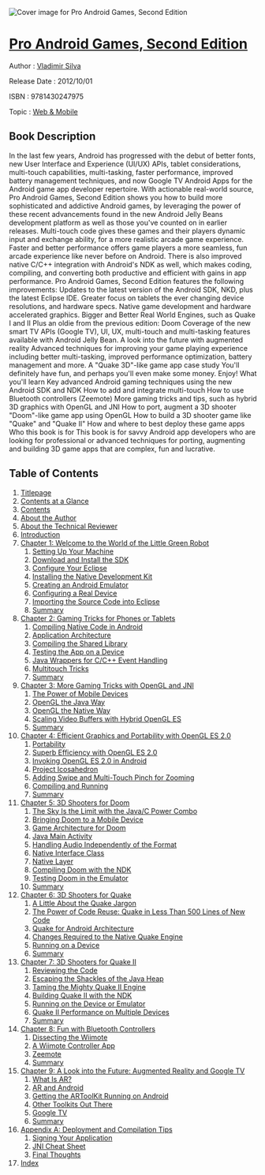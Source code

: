 ![Cover image for Pro Android Games, Second Edition](https://imgdetail.ebookreading.net/cover/cover/web_mobile/EB9781430247975.jpg)

[Pro Android Games, Second Edition](https://ebookreading.net/view/book/Pro+Android+Games%2C+Second+Edition-EB9781430247975_1.html "Pro Android Games, Second Edition")
====================================================================================================================

Author : [Vladimir Silva](https://ebookreading.net/search/author/Vladimir+Silva)

Release Date : 2012/10/01

ISBN : 9781430247975

Topic : [Web & Mobile](https://ebookreading.net/search/category/web-mobile)

Book Description
-----------------

In the last few years, Android has progressed with the debut of better fonts, new User Interface and Experience (UI/UX) APIs, tablet considerations, multi-touch capabilities, multi-tasking, faster performance, improved battery management techniques, and now Google TV Android Apps for the Android game app developer repertoire.
With actionable real-world source, Pro Android Games, Second Edition shows you how to build more sophisticated and addictive Android games, by leveraging the power of these recent advancements found in the new Android Jelly Beans development platform as well as those you've counted on in earlier releases. Multi-touch code gives these games and their players dynamic input and exchange ability, for a more realistic arcade game experience. Faster and better performance offers game players a more seamless, fun arcade experience like never before on Android. There is also improved native C/C++ integration with Android's NDK as well, which makes coding, compiling, and converting both productive and efficient with gains in app performance.
Pro Android Games, Second Edition features the following improvements:
Updates to the latest version of the Android SDK, NKD, plus the latest Eclipse IDE.
Greater focus on tablets the ever changing device resolutions, and hardware specs.
Native game development and hardware accelerated graphics.
Bigger and Better Real World Engines, such as Quake I and II Plus an oldie from the previous edition: Doom
Coverage of the new smart TV APIs (Google TV), UI, UX, multi-touch and multi-tasking features available with Android Jelly Bean.
A look into the future with augmented reality
Advanced techniques for improving your game playing experience including better multi-tasking, improved performance optimization, battery management and more.
A "Quake 3D"-like game app case study
You'll definitely have fun, and perhaps you'll even make some money. Enjoy!
What you'll learn
Key advanced Android gaming techniques using the new Android SDK and NDK
How to add and integrate multi-touch
How to use Bluetooth controllers (Zeemote)
More gaming tricks and tips, such as hybrid 3D graphics with OpenGL and JNI
How to port, augment a 3D shooter "Doom"-like game app using OpenGL
How to build a 3D shooter game like "Quake" and "Quake II"
How and where to best deploy these game apps
Who this book is for
This book is for savvy Android app developers who are looking for professional or advanced techniques for porting, augmenting and building 3D game apps that are complex, fun and lucrative.
              
Table of Contents
-----------------

1. [Titlepage](https://ebookreading.net/view/book/Pro+Android+Games%2C+Second+Edition-EB9781430247975_2.html)
1. [Contents at a Glance](https://ebookreading.net/view/book/Pro+Android+Games%2C+Second+Edition-EB9781430247975_4.html#contents_at_a_glanc)
1. [Contents](https://ebookreading.net/view/book/Pro+Android+Games%2C+Second+Edition-EB9781430247975_5.html#contents)
1. [About the Author](https://ebookreading.net/view/book/Pro+Android+Games%2C+Second+Edition-EB9781430247975_6.html#about_the_author)
1. [About the Technical Reviewer](https://ebookreading.net/view/book/Pro+Android+Games%2C+Second+Edition-EB9781430247975_7.html#about_the_technical)
1. [Introduction](https://ebookreading.net/view/book/Pro+Android+Games%2C+Second+Edition-EB9781430247975_8.html#introduction)
1. [Chapter 1: Welcome to the World of the Little Green Robot](https://ebookreading.net/view/book/Pro+Android+Games%2C+Second+Edition-EB9781430247975_9.html#ch1)
    1. [Setting Up Your Machine](https://ebookreading.net/view/book/Pro+Android+Games%2C+Second+Edition-EB9781430247975_9.html#s001-9)
    1. [Download and Install the SDK](https://ebookreading.net/view/book/Pro+Android+Games%2C+Second+Edition-EB9781430247975_9.html#s001-10)
    1. [Configure Your Eclipse](https://ebookreading.net/view/book/Pro+Android+Games%2C+Second+Edition-EB9781430247975_9.html#s001-11)
    1. [Installing the Native Development Kit](https://ebookreading.net/view/book/Pro+Android+Games%2C+Second+Edition-EB9781430247975_9.html#s001-12)
    1. [Creating an Android Emulator](https://ebookreading.net/view/book/Pro+Android+Games%2C+Second+Edition-EB9781430247975_9.html#s001-15)
    1. [Configuring a Real Device](https://ebookreading.net/view/book/Pro+Android+Games%2C+Second+Edition-EB9781430247975_9.html#s001-18)
    1. [Importing the Source Code into Eclipse](https://ebookreading.net/view/book/Pro+Android+Games%2C+Second+Edition-EB9781430247975_9.html#s001-19)
    1. [Summary](https://ebookreading.net/view/book/Pro+Android+Games%2C+Second+Edition-EB9781430247975_9.html#s001-20)
1. [Chapter 2: Gaming Tricks for Phones or Tablets](https://ebookreading.net/view/book/Pro+Android+Games%2C+Second+Edition-EB9781430247975_10.html#ch2)
    1. [Compiling Native Code in Android](https://ebookreading.net/view/book/Pro+Android+Games%2C+Second+Edition-EB9781430247975_10.html#s001-21)
    1. [Application Architecture](https://ebookreading.net/view/book/Pro+Android+Games%2C+Second+Edition-EB9781430247975_10.html#s001-23)
    1. [Compiling the Shared Library](https://ebookreading.net/view/book/Pro+Android+Games%2C+Second+Edition-EB9781430247975_10.html#s001-24)
    1. [Testing the App on a Device](https://ebookreading.net/view/book/Pro+Android+Games%2C+Second+Edition-EB9781430247975_10.html#s001-25)
    1. [Java Wrappers for C/C++ Event Handling](https://ebookreading.net/view/book/Pro+Android+Games%2C+Second+Edition-EB9781430247975_10.html#s001-26)
    1. [Multitouch Tricks](https://ebookreading.net/view/book/Pro+Android+Games%2C+Second+Edition-EB9781430247975_10.html#s001-29)
    1. [Summary](https://ebookreading.net/view/book/Pro+Android+Games%2C+Second+Edition-EB9781430247975_10.html#s001-33)
1. [Chapter 3: More Gaming Tricks with OpenGL and JNI](https://ebookreading.net/view/book/Pro+Android+Games%2C+Second+Edition-EB9781430247975_11.html#ch3)
    1. [The Power of Mobile Devices](https://ebookreading.net/view/book/Pro+Android+Games%2C+Second+Edition-EB9781430247975_11.html#s001-34)
    1. [OpenGL the Java Way](https://ebookreading.net/view/book/Pro+Android+Games%2C+Second+Edition-EB9781430247975_11.html#s001-35)
    1. [OpenGL the Native Way](https://ebookreading.net/view/book/Pro+Android+Games%2C+Second+Edition-EB9781430247975_11.html#s001-42)
    1. [Scaling Video Buffers with Hybrid OpenGL ES](https://ebookreading.net/view/book/Pro+Android+Games%2C+Second+Edition-EB9781430247975_11.html#s001-49)
    1. [Summary](https://ebookreading.net/view/book/Pro+Android+Games%2C+Second+Edition-EB9781430247975_11.html#s001-54)
1. [Chapter 4: Efficient Graphics and Portability with OpenGL ES 2.0](https://ebookreading.net/view/book/Pro+Android+Games%2C+Second+Edition-EB9781430247975_12.html#ch4)
    1. [Portability](https://ebookreading.net/view/book/Pro+Android+Games%2C+Second+Edition-EB9781430247975_12.html#s001-55)
    1. [Superb Efficiency with OpenGL ES 2.0](https://ebookreading.net/view/book/Pro+Android+Games%2C+Second+Edition-EB9781430247975_12.html#s001-60)
    1. [Invoking OpenGL ES 2.0 in Android](https://ebookreading.net/view/book/Pro+Android+Games%2C+Second+Edition-EB9781430247975_12.html#s001-64)
    1. [Project Icosahedron](https://ebookreading.net/view/book/Pro+Android+Games%2C+Second+Edition-EB9781430247975_12.html#s001-65)
    1. [Adding Swipe and Multi-Touch Pinch for Zooming ](https://ebookreading.net/view/book/Pro+Android+Games%2C+Second+Edition-EB9781430247975_12.html#s001-69)
    1. [Compiling and Running](https://ebookreading.net/view/book/Pro+Android+Games%2C+Second+Edition-EB9781430247975_12.html#s001-70)
    1. [Summary](https://ebookreading.net/view/book/Pro+Android+Games%2C+Second+Edition-EB9781430247975_12.html#s001-71)
1. [Chapter 5: 3D Shooters for Doom](https://ebookreading.net/view/book/Pro+Android+Games%2C+Second+Edition-EB9781430247975_13.html#ch5)
    1. [The Sky Is the Limit with the Java/C Power Combo](https://ebookreading.net/view/book/Pro+Android+Games%2C+Second+Edition-EB9781430247975_13.html#s001-72)
    1. [Bringing Doom to a Mobile Device](https://ebookreading.net/view/book/Pro+Android+Games%2C+Second+Edition-EB9781430247975_13.html#s001-73)
    1. [Game Architecture for Doom](https://ebookreading.net/view/book/Pro+Android+Games%2C+Second+Edition-EB9781430247975_13.html#s001-74)
    1. [Java Main Activity](https://ebookreading.net/view/book/Pro+Android+Games%2C+Second+Edition-EB9781430247975_13.html#s001-75)
    1. [Handling Audio Independently of the Format](https://ebookreading.net/view/book/Pro+Android+Games%2C+Second+Edition-EB9781430247975_13.html#s001-82)
    1. [Native Interface Class](https://ebookreading.net/view/book/Pro+Android+Games%2C+Second+Edition-EB9781430247975_13.html#s001-83)
    1. [Native Layer](https://ebookreading.net/view/book/Pro+Android+Games%2C+Second+Edition-EB9781430247975_13.html#s001-87)
    1. [Compiling Doom with the NDK](https://ebookreading.net/view/book/Pro+Android+Games%2C+Second+Edition-EB9781430247975_13.html#s001-90)
    1. [Testing Doom in the Emulator](https://ebookreading.net/view/book/Pro+Android+Games%2C+Second+Edition-EB9781430247975_13.html#s001-91)
    1. [Summary](https://ebookreading.net/view/book/Pro+Android+Games%2C+Second+Edition-EB9781430247975_13.html#s001-92)
1. [Chapter 6: 3D Shooters for Quake](https://ebookreading.net/view/book/Pro+Android+Games%2C+Second+Edition-EB9781430247975_14.html#ch6)
    1. [A Little About the Quake Jargon](https://ebookreading.net/view/book/Pro+Android+Games%2C+Second+Edition-EB9781430247975_14.html#s001-93)
    1. [The Power of Code Reuse: Quake in Less Than 500 Lines of New Code](https://ebookreading.net/view/book/Pro+Android+Games%2C+Second+Edition-EB9781430247975_14.html#s001-94)
    1. [Quake for Android Architecture](https://ebookreading.net/view/book/Pro+Android+Games%2C+Second+Edition-EB9781430247975_14.html#s001-98)
    1. [Changes Required to the Native Quake Engine](https://ebookreading.net/view/book/Pro+Android+Games%2C+Second+Edition-EB9781430247975_14.html#s001-104)
    1. [Running on a Device](https://ebookreading.net/view/book/Pro+Android+Games%2C+Second+Edition-EB9781430247975_14.html#s001-110)
    1. [Summary](https://ebookreading.net/view/book/Pro+Android+Games%2C+Second+Edition-EB9781430247975_14.html#s001-111)
1. [Chapter 7: 3D Shooters for Quake II](https://ebookreading.net/view/book/Pro+Android+Games%2C+Second+Edition-EB9781430247975_15.html#ch7)
    1. [Reviewing the Code](https://ebookreading.net/view/book/Pro+Android+Games%2C+Second+Edition-EB9781430247975_15.html#s001-112)
    1. [Escaping the Shackles of the Java Heap](https://ebookreading.net/view/book/Pro+Android+Games%2C+Second+Edition-EB9781430247975_15.html#s001-113)
    1. [Taming the Mighty Quake II Engine](https://ebookreading.net/view/book/Pro+Android+Games%2C+Second+Edition-EB9781430247975_15.html#s001-114)
    1. [Building Quake II with the NDK](https://ebookreading.net/view/book/Pro+Android+Games%2C+Second+Edition-EB9781430247975_15.html#s001-119)
    1. [Running on the Device or Emulator](https://ebookreading.net/view/book/Pro+Android+Games%2C+Second+Edition-EB9781430247975_15.html#s001-120)
    1. [Quake II Performance on Multiple Devices](https://ebookreading.net/view/book/Pro+Android+Games%2C+Second+Edition-EB9781430247975_15.html#s001-121)
    1. [Summary](https://ebookreading.net/view/book/Pro+Android+Games%2C+Second+Edition-EB9781430247975_15.html#s001-122)
1. [Chapter 8: Fun with Bluetooth Controllers](https://ebookreading.net/view/book/Pro+Android+Games%2C+Second+Edition-EB9781430247975_16.html#ch8)
    1. [Dissecting the Wiimote ](https://ebookreading.net/view/book/Pro+Android+Games%2C+Second+Edition-EB9781430247975_16.html#s001-123)
    1. [A Wiimote Controller App](https://ebookreading.net/view/book/Pro+Android+Games%2C+Second+Edition-EB9781430247975_16.html#s001-127)
    1. [Zeemote](https://ebookreading.net/view/book/Pro+Android+Games%2C+Second+Edition-EB9781430247975_16.html#s001-132)
    1. [Summary](https://ebookreading.net/view/book/Pro+Android+Games%2C+Second+Edition-EB9781430247975_16.html#s001-133)
1. [Chapter 9: A Look into the Future: Augmented Reality and Google TV](https://ebookreading.net/view/book/Pro+Android+Games%2C+Second+Edition-EB9781430247975_17.html#ch9)
    1. [What Is AR?](https://ebookreading.net/view/book/Pro+Android+Games%2C+Second+Edition-EB9781430247975_17.html#s001-134)
    1. [AR and Android](https://ebookreading.net/view/book/Pro+Android+Games%2C+Second+Edition-EB9781430247975_17.html#s001-135)
    1. [Getting the ARToolKit Running on Android](https://ebookreading.net/view/book/Pro+Android+Games%2C+Second+Edition-EB9781430247975_17.html#s001-140)
    1. [Other Toolkits Out There](https://ebookreading.net/view/book/Pro+Android+Games%2C+Second+Edition-EB9781430247975_17.html#s001-143)
    1. [Google TV](https://ebookreading.net/view/book/Pro+Android+Games%2C+Second+Edition-EB9781430247975_17.html#s001-144)
    1. [Summary](https://ebookreading.net/view/book/Pro+Android+Games%2C+Second+Edition-EB9781430247975_17.html#s001-147)
1. [Appendix A: Deployment and Compilation Tips](https://ebookreading.net/view/book/Pro+Android+Games%2C+Second+Edition-EB9781430247975_18.html#appA)
    1. [Signing Your Application](https://ebookreading.net/view/book/Pro+Android+Games%2C+Second+Edition-EB9781430247975_18.html#s001-0)
    1. [JNI Cheat Sheet](https://ebookreading.net/view/book/Pro+Android+Games%2C+Second+Edition-EB9781430247975_18.html#s001-3)
    1. [Final Thoughts](https://ebookreading.net/view/book/Pro+Android+Games%2C+Second+Edition-EB9781430247975_18.html#s001-8)
1. [Index](https://ebookreading.net/view/book/Pro+Android+Games%2C+Second+Edition-EB9781430247975_19.html#index)
